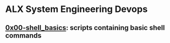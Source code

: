 # ALX System Engineering Devops
## [0x00-shell_basics](./0x00-shell_basics): scripts containing basic shell commands

